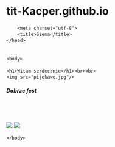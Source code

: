 # tit-Kacper.github.io
<!DOCTYPE html>
<html>

        <meta charset="utf-8">
        <title>Siema</title>
    </head>


    <body>

    <h1>Witam serdecznie</h1><br><br>
    <img src="pijekawe.jpg"/> 
 <h5>Dobrze fest 
</h5><br><br><br>
<img src="NWCOTOJEST.jpg"/> <img src="NWCOTOJEST.jpg"/>


    </body>


</html>
